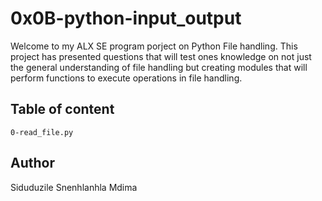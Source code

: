 # 0x0B-python-input_output

Welcome to my ALX SE program porject on Python File handling. This project has presented questions that will test ones knowledge on not just the general understanding of file handling but creating modules that will perform functions to execute operations in file handling.

## Table of content

    0-read_file.py
    

## Author 
Siduduzile Snenhlanhla Mdima
